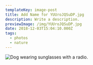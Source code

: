 ```yaml
---
templateKey: image-post
title: Add Name for YUUroJQSuDP.jpg
description: Write a description.
previewImage: /img/YUUroJQSuDP.jpg
date: 2018-12-03T15:04:10.000Z
tags:
  - photos
  - nature
---
```

![Dog wearing sunglasses with a radio.](/img/YUUroJQSuDP.jpg)

